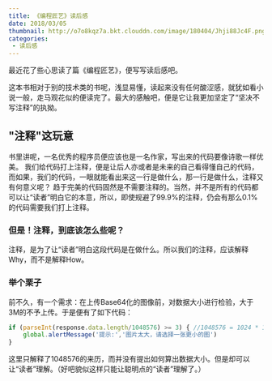 ```yaml
---
title: 《编程匠艺》读后感
date: 2018/03/05
thumbnail: http://o7o8kqz7a.bkt.clouddn.com/image/180404/Jhji88Jc4F.png
categories: 
 - 读后感
---
```


最近花了些心思读了篇《编程匠艺》，便写写读后感吧。
<!-- more -->
这本书相对于别的技术类的书呢，浅显易懂，读起来没有任何酸涩感，就犹如看小说一般，走马观花似的便读完了。最大的感触吧，便是它让我更加坚定了“坚决不写注释”的执拗。
## "注释"这玩意
书里讲呢，一名优秀的程序员便应该也是一名作家，写出来的代码要像诗歌一样优美。
我们给代码打上注释，便是让后人亦或者是未来的自己看得懂自己的代码，而如果，我们的代码，一眼就能看出来这一行是做什么，那一行是做什么，注释又有何意义呢？
趋于完美的代码固然是不需要注释的。当然，并不是所有的代码都可以让“读者”明白它的本意，所以，即使规避了99.9%的注释，仍会有那么0.1%的代码需要我们打上注释。
### 但是！注释，到底该怎么些呢？
注释，是为了让“读者”明白这段代码是在做什么。所以我们的注释，应该解释Why，而不是解释How。
### 举个栗子
前不久，有一个需求：在上传Base64化的图像前，对数据大小进行检验，大于3M的不予上传。于是便有了如下代码：
```javascript
if (parseInt(response.data.length/1048576) >= 3) { //1048576 = 1024 * 1024
    global.alertMessage('提示:','图片太大，请选择一张更小的图')
}
```
这里只解释了1048576的来历，而并没有提出如何算出数据大小。但是却可以让“读者”理解。（好吧貌似这样只能让聪明点的“读者”理解了。）
